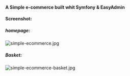 #### A Simple e-commerce built whit Symfony & EasyAdmin

#### Screenshot:

##### homepage:
![simple-ecommerce.jpg](https://github.com/Sousx-Lab/simple-e-commerce/blob/main/simple-ecommerce.jpg.jpg?raw=true)

##### Basket:
![simple-ecommerce-basket.jpg](https://github.com/Sousx-Lab/simple-e-commerce/blob/main/simple-ecommerce-basket.jpg.jpg?raw=true)
